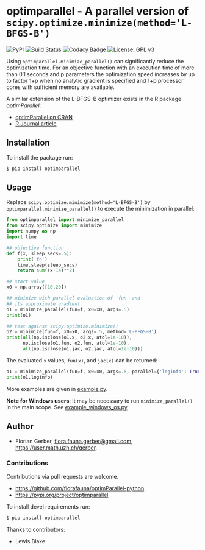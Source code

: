 # optimparallel - A parallel version of `scipy.optimize.minimize(method='L-BFGS-B')`

![PyPI](https://img.shields.io/pypi/v/optimparallel)
[![Build Status](https://travis-ci.org/florafauna/optimParallel-python.svg?branch=master)](https://travis-ci.org/florafauna/optimParallel-python) [![Codacy Badge](https://app.codacy.com/project/badge/Grade/9bb33b3e786940af972da1835847c582)](https://www.codacy.com/manual/florafauna/optimParallel-python?utm_source=github.com&amp;utm_medium=referral&amp;utm_content=florafauna/optimParallel-python&amp;utm_campaign=Badge_Grade) [![License: GPL v3](https://img.shields.io/badge/License-GPLv3-blue.svg)](https://www.gnu.org/licenses/gpl-3.0)

Using `optimparallel.minimize_parallel()` can significantly reduce the
optimization time. For an objective function with an execution time
of more than 0.1 seconds and p parameters the optimization speed
increases by up to factor 1+p when no analytic gradient is specified
and 1+p processor cores with sufficient memory are available.

A similar extension of the L-BFGS-B optimizer exists in the R package *optimParallel*:
*   [optimParallel on CRAN](https://CRAN.R-project.org/package=optimParallel)
*   [R Journal article](https://doi.org/10.32614/RJ-2019-030)

## Installation

To install the package run:

```bash
$ pip install optimparallel
```

## Usage

Replace `scipy.optimize.minimize(method='L-BFGS-B')` by `optimparallel.minimize_parallel()`
to execute the minimization in parallel:

```python
from optimparallel import minimize_parallel
from scipy.optimize import minimize
import numpy as np
import time

## objective function
def f(x, sleep_secs=.5):
    print('fn')
    time.sleep(sleep_secs)
    return sum((x-14)**2)

## start value
x0 = np.array([10,20])

## minimize with parallel evaluation of 'fun' and
## its approximate gradient.
o1 = minimize_parallel(fun=f, x0=x0, args=.5)
print(o1)

## test against scipy.optimize.minimize()
o2 = minimize(fun=f, x0=x0, args=.5, method='L-BFGS-B')
print(all(np.isclose(o1.x, o2.x, atol=1e-10)),
      np.isclose(o1.fun, o2.fun, atol=1e-10),
      all(np.isclose(o1.jac, o2.jac, atol=1e-10)))
```

The evaluated `x` values, `fun(x)`, and `jac(x)` can be returned:

```python
o1 = minimize_parallel(fun=f, x0=x0, args=.5, parallel={'loginfo': True})
print(o1.loginfo)
```

More examples are given in [example.py](https://github.com/florafauna/optimParallel-python/blob/master/example.py).

**Note for Windows users**: It may be necessary to run `minimize_parallel()` in the main scope. See [example_windows_os.py](https://github.com/florafauna/optimParallel-python/blob/master/example_windows_os.py).

## Author

*   Florian Gerber, <flora.fauna.gerber@gmail.com>, <https://user.math.uzh.ch/gerber>.

### Contributions
Contributions via pull requests are welcome.

*   <https://github.com/florafauna/optimParallel-python>
*   <https://pypi.org/project/optimparallel>

To install devel requirements run:

```bash
$ pip install optimparallel
```

Thanks to contributors:

*   Lewis Blake
